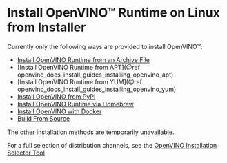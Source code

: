 # Install OpenVINO™ Runtime on Linux from Installer

Currently only the following ways are provided to install OpenVINO™:

* [Install OpenVINO Runtime from an Archive File](installing-openvino-from-archive-linux.md)
* [Install OpenVINO Runtime from APT](@ref openvino_docs_install_guides_installing_openvino_apt)
* [Install OpenVINO Runtime from YUM](@ref openvino_docs_install_guides_installing_openvino_yum)
* [Install OpenVINO from PyPI](installing-openvino-pip.md)
* [Install OpenVINO Runtime via Homebrew](installing-openvino-brew.md)
* [Install OpenVINO with Docker](installing-openvino-docker-linux.md)
* [Build From Source](https://github.com/openvinotoolkit/openvino/wiki/BuildingCode)

The other installation methods are temporarily unavailable.

For a full selection of distribution channels, see the [OpenVINO Installation Selector Tool](https://www.intel.com/content/www/us/en/developer/tools/openvino-toolkit/download.html)

